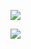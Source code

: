 ![](images/ba249ae171ec9513e4b330da90b1036d5d1da3ffa968dc2696cfb547a2274d93.jpg)

![](images/80b2caba18e958e4b859008208ed6d7b148a2eddae41e45c8fa74f957da3c91e.jpg)